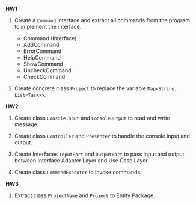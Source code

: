**HW1**
1. Create a `Command` interface and extract all commands from the program to implement the interface.
   - Command (Interface)
   - AddCommand
   - ErrorCommand
   - HelpCommand
   - ShowCommand
   - UncheckCommand
   - CheckCommand

2. Create concrete class `Project` to replace the variable `Map<String, List<Task>>`.

**HW2**
1. Create class `ConsoleInput` and `ConsoleOutput` to read and write message.

2. Create class `Controller` and `Presenter` to handle the console input and output.

3. Create Interfaces `InputPort` and `OutputPort` to pass input and output between Interface Adapter Layer and Use Case Layer.

4. Create class `CommandExecutor` to invoke commands.

**HW3**
1. Extract class `ProjectName` and `Project` to Entity Package.
